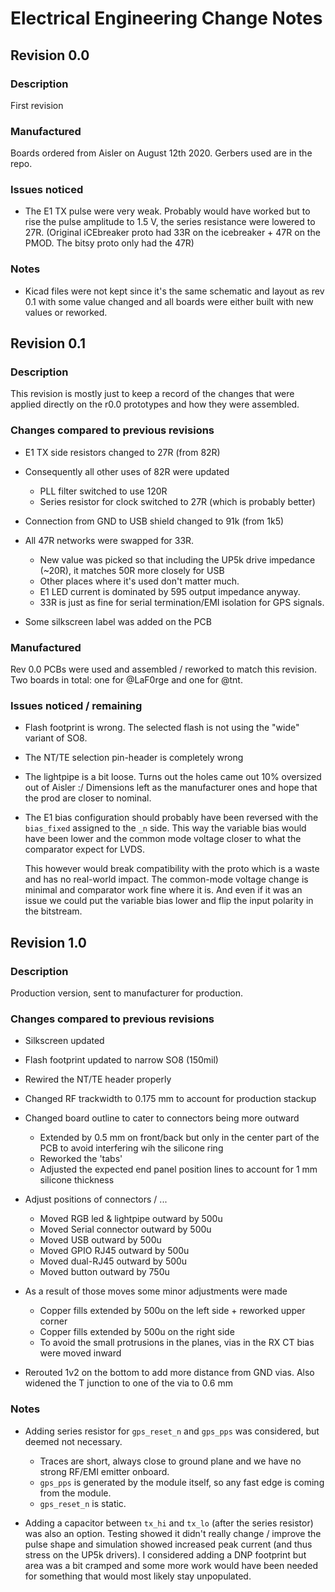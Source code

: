 Electrical Engineering Change Notes
===================================

Revision 0.0
------------

### Description

First revision

### Manufactured

Boards ordered from Aisler on August 12th 2020.
Gerbers used are in the repo.

### Issues noticed

* The E1 TX pulse were very weak. Probably would have worked but to rise the pulse amplitude
  to 1.5 V, the series resistance were lowered to 27R. (Original iCEbreaker proto had 33R on
  the icebreaker + 47R on the PMOD. The bitsy proto only had the 47R)

### Notes

* Kicad files were not kept since it's the same schematic and layout as rev 0.1
  with some value changed and all boards were either built with new values or reworked.


Revision 0.1
------------

### Description

This revision is mostly just to keep a record of the changes that were applied
directly on the r0.0 prototypes and how they were assembled.

### Changes compared to previous revisions

* E1 TX side resistors changed to 27R (from 82R)

* Consequently all other uses of 82R were updated
    * PLL filter switched to use 120R
    * Series resistor for clock switched to 27R (which is probably better)

* Connection from GND to USB shield changed to 91k (from 1k5)

* All 47R networks were swapped for 33R. 
    * New value was picked so that including the UP5k drive impedance (~20R),
      it matches 50R more closely for USB
    * Other places where it's used don't matter much.
    * E1 LED current is dominated by 595 output impedance anyway.
    * 33R is just as fine for serial termination/EMI isolation for GPS signals.

* Some silkscreen label was added on the PCB

### Manufactured

Rev 0.0 PCBs were used and assembled / reworked to match this revision.
Two boards in total: one for @LaF0rge and one for @tnt.

### Issues noticed / remaining

* Flash footprint is wrong. The selected flash is not using the "wide" variant of SO8.

* The NT/TE selection pin-header is completely wrong

* The lightpipe is a bit loose. Turns out the holes came out 10% oversized out of Aisler :/
  Dimensions left as the manufacturer ones and hope that the prod are closer to nominal.

* The E1 bias configuration should probably have been reversed with the `bias_fixed`
  assigned to the `_n` side. This way the variable bias would have been lower and the common
  mode voltage closer to what the comparator expect for LVDS.

  This however would break compatibility with the proto which is a waste and has no real-world
  impact. The common-mode voltage change is minimal and comparator work fine where it is. And
  even if it was an issue we could put the variable bias lower and flip the input polarity in
  the bitstream.


Revision 1.0
------------

### Description

Production version, sent to manufacturer for production.

### Changes compared to previous revisions

* Silkscreen updated

* Flash footprint updated to narrow SO8 (150mil)

* Rewired the NT/TE header properly

* Changed RF trackwidth to 0.175 mm to account for production stackup

* Changed board outline to cater to connectors being more outward
    * Extended by 0.5 mm on front/back but only in the center part of the PCB
      to avoid interfering wih the silicone ring
    * Reworked the 'tabs'
    * Adjusted the expected end panel position lines to account for 1 mm silicone thickness

* Adjust positions of connectors / ... 
    * Moved RGB led & lightpipe outward by 500u
    * Moved Serial connector outward by 500u
    * Moved USB outward by 500u
    * Moved GPIO RJ45 outward by 500u
    * Moved dual-RJ45 outward by 500u
    * Moved button outward by 750u

* As a result of those moves some minor adjustments were made
    * Copper fills extended by 500u on the left side + reworked upper corner
    * Copper fills extended by 500u on the right side
    * To avoid the small protrusions in the planes, vias in the RX CT bias were moved inward

* Rerouted 1v2 on the bottom to add more distance from GND vias. Also widened the
  T junction to one of the via to 0.6 mm

### Notes

* Adding series resistor for `gps_reset_n` and `gps_pps` was considered, but deemed not necessary.
    * Traces are short, always close to ground plane and we have no strong RF/EMI emitter onboard.
    * `gps_pps` is generated by the module itself, so any fast edge is coming from the module.
    * `gps_reset_n` is static.

* Adding a capacitor between `tx_hi` and `tx_lo` (after the series resistor) was also an option.
  Testing showed it didn't really change / improve the pulse shape and simulation showed increased
  peak current (and thus stress on the UP5k drivers). I considered adding a DNP footprint but area
  was a bit cramped and some more work would have been needed for something that would most likely
  stay unpopulated.
